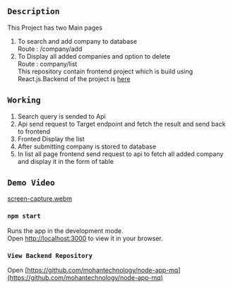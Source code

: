  

## `Description`
This Project has two Main pages  <br/>
1)  To search and add company to database <br/>
    Route : /company/add <br/>
2)  To Display all added companies and option to delete <br/>
    Route : company/list <br/>
This repository contain frontend project which is build using React.js.Backend of the project is [here](https://github.com/mohantechnology/node-app-mq)  


## `Working`
 1) Search query is sended to Api  <br/>
 2) Api send request to  Target endpoint  and fetch the result  and send back to frontend  <br/>
 3) Fronted Display the list   <br/>
 4) After submitting company is stored to database       <br/>
 5) In list all page frontend send request to api to fetch all  added company and display it in the form of table

## `Demo Video`

[screen-capture.webm](https://user-images.githubusercontent.com/71864565/187772250-d1743d3e-0c9a-403d-a1c4-b0312f95c3e0.webm)


### `npm start`

Runs the app in the development mode.\
Open [http://localhost:3000](http://localhost:3000) to view it in your browser.
 
 
 
### `View Backend Repository`
Open [https://github.com/mohantechnology/node-app-mq](https://github.com/mohantechnology/node-app-mq)  
 
